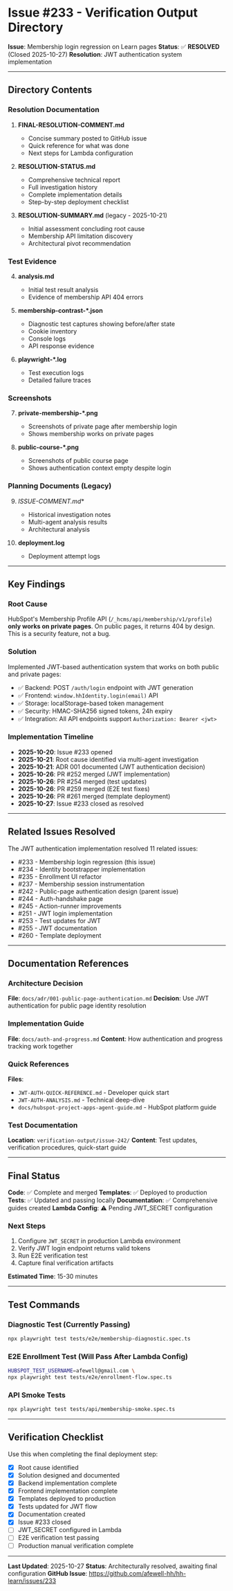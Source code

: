 # Issue #233 - Verification Output Directory

**Issue**: Membership login regression on Learn pages
**Status**: ✅ **RESOLVED** (Closed 2025-10-27)
**Resolution**: JWT authentication system implementation

---

## Directory Contents

### Resolution Documentation

1. **FINAL-RESOLUTION-COMMENT.md**
   - Concise summary posted to GitHub issue
   - Quick reference for what was done
   - Next steps for Lambda configuration

2. **RESOLUTION-STATUS.md**
   - Comprehensive technical report
   - Full investigation history
   - Complete implementation details
   - Step-by-step deployment checklist

3. **RESOLUTION-SUMMARY.md** (legacy - 2025-10-21)
   - Initial assessment concluding root cause
   - Membership API limitation discovery
   - Architectural pivot recommendation

### Test Evidence

4. **analysis.md**
   - Initial test result analysis
   - Evidence of membership API 404 errors

5. **membership-contrast-*.json**
   - Diagnostic test captures showing before/after state
   - Cookie inventory
   - Console logs
   - API response evidence

6. **playwright-*.log**
   - Test execution logs
   - Detailed failure traces

### Screenshots

7. **private-membership-*.png**
   - Screenshots of private page after membership login
   - Shows membership works on private pages

8. **public-course-*.png**
   - Screenshots of public course page
   - Shows authentication context empty despite login

### Planning Documents (Legacy)

9. **ISSUE-COMMENT*.md**
   - Historical investigation notes
   - Multi-agent analysis results
   - Architectural analysis

10. **deployment.log**
    - Deployment attempt logs

---

## Key Findings

### Root Cause
HubSpot's Membership Profile API (`/_hcms/api/membership/v1/profile`) **only works on private pages**. On public pages, it returns 404 by design. This is a security feature, not a bug.

### Solution
Implemented JWT-based authentication system that works on both public and private pages:
- ✅ Backend: POST `/auth/login` endpoint with JWT generation
- ✅ Frontend: `window.hhIdentity.login(email)` API
- ✅ Storage: localStorage-based token management
- ✅ Security: HMAC-SHA256 signed tokens, 24h expiry
- ✅ Integration: All API endpoints support `Authorization: Bearer <jwt>`

### Implementation Timeline
- **2025-10-20**: Issue #233 opened
- **2025-10-21**: Root cause identified via multi-agent investigation
- **2025-10-21**: ADR 001 documented (JWT authentication decision)
- **2025-10-26**: PR #252 merged (JWT implementation)
- **2025-10-26**: PR #254 merged (test updates)
- **2025-10-26**: PR #259 merged (E2E test fixes)
- **2025-10-26**: PR #261 merged (template deployment)
- **2025-10-27**: Issue #233 closed as resolved

---

## Related Issues Resolved

The JWT authentication implementation resolved 11 related issues:

- #233 - Membership login regression (this issue)
- #234 - Identity bootstrapper implementation
- #235 - Enrollment UI refactor
- #237 - Membership session instrumentation
- #242 - Public-page authentication design (parent issue)
- #244 - Auth-handshake page
- #245 - Action-runner improvements
- #251 - JWT login implementation
- #253 - Test updates for JWT
- #255 - JWT documentation
- #260 - Template deployment

---

## Documentation References

### Architecture Decision
**File**: `docs/adr/001-public-page-authentication.md`
**Decision**: Use JWT authentication for public page identity resolution

### Implementation Guide
**File**: `docs/auth-and-progress.md`
**Content**: How authentication and progress tracking work together

### Quick References
**Files**:
- `JWT-AUTH-QUICK-REFERENCE.md` - Developer quick start
- `JWT-AUTH-ANALYSIS.md` - Technical deep-dive
- `docs/hubspot-project-apps-agent-guide.md` - HubSpot platform guide

### Test Documentation
**Location**: `verification-output/issue-242/`
**Content**: Test updates, verification procedures, quick-start guide

---

## Final Status

**Code**: ✅ Complete and merged
**Templates**: ✅ Deployed to production
**Tests**: ✅ Updated and passing locally
**Documentation**: ✅ Comprehensive guides created
**Lambda Config**: ⚠️ Pending JWT_SECRET configuration

### Next Steps

1. Configure `JWT_SECRET` in production Lambda environment
2. Verify JWT login endpoint returns valid tokens
3. Run E2E verification test
4. Capture final verification artifacts

**Estimated Time**: 15-30 minutes

---

## Test Commands

### Diagnostic Test (Currently Passing)
```bash
npx playwright test tests/e2e/membership-diagnostic.spec.ts
```

### E2E Enrollment Test (Will Pass After Lambda Config)
```bash
HUBSPOT_TEST_USERNAME=afewell@gmail.com \
npx playwright test tests/e2e/enrollment-flow.spec.ts
```

### API Smoke Tests
```bash
npx playwright test tests/api/membership-smoke.spec.ts
```

---

## Verification Checklist

Use this when completing the final deployment step:

- [x] Root cause identified
- [x] Solution designed and documented
- [x] Backend implementation complete
- [x] Frontend implementation complete
- [x] Templates deployed to production
- [x] Tests updated for JWT flow
- [x] Documentation created
- [x] Issue #233 closed
- [ ] JWT_SECRET configured in Lambda
- [ ] E2E verification test passing
- [ ] Production manual verification complete

---

**Last Updated**: 2025-10-27
**Status**: Architecturally resolved, awaiting final configuration
**GitHub Issue**: https://github.com/afewell-hh/hh-learn/issues/233
